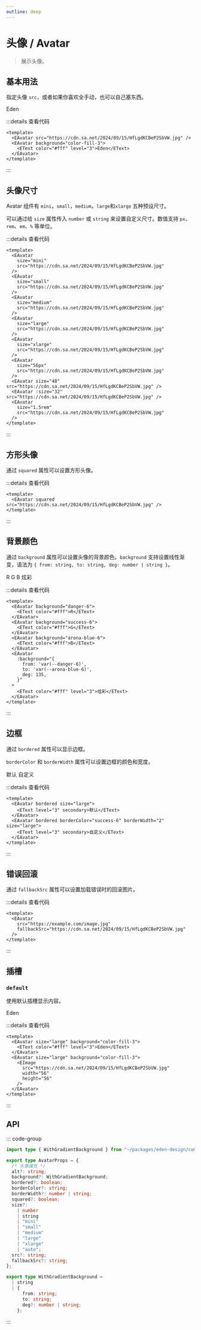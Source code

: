 ```yaml
---
outline: deep
---
```


# 头像 / Avatar

> 展示头像。

## 基本用法

<script setup lang="ts">
  import EAvatar from '@eden-design/components/EAvatar.vue'
  import ESpace from '@eden-design/components/ESpace.vue'
  import EText from '@eden-design/components/typography/EText.vue'
  import EImage from "@eden-design/components/EImage.vue"
  import EDivider from "@eden-design/components/EDivider.vue"
</script>

指定头像 `src`，或者如果你喜欢全手动，也可以自己塞东西。

<ESpace align="end" padding="10" size="small" class="rounded-md border-1 border-solid border-[var(--arona-blue-6)]">
  <EAvatar src="https://cdn.sa.net/2024/09/15/HfLgdKCBeP2SbVW.jpg" />
  <EAvatar background="color-fill-3">
    <EText color="#fff" level="3">Eden</EText>
  </EAvatar>
</ESpace>

:::details 查看代码

```vue
<template>
  <EAvatar src="https://cdn.sa.net/2024/09/15/HfLgdKCBeP2SbVW.jpg" />
  <EAvatar background="color-fill-3">
    <EText color="#fff" level="3">Eden</EText>
  </EAvatar>
</template>
```

:::

## 头像尺寸

Avatar 组件有 `mini`，`small`，`medium`，`large`和`xlarge` 五种预设尺寸。

可以通过给 `size` 属性传入 `number` 或 `string` 来设置自定义尺寸。数值支持 `px`、`rem`、`em`、`%` 等单位。

<ESpace wrap align="end" padding="10" size="small" class="rounded-md border-1 border-solid border-[var(--arona-blue-6)]">
  <EAvatar size="mini" src="https://cdn.sa.net/2024/09/15/HfLgdKCBeP2SbVW.jpg" />
  <EAvatar size="small" src="https://cdn.sa.net/2024/09/15/HfLgdKCBeP2SbVW.jpg" />
  <EAvatar size="medium" src="https://cdn.sa.net/2024/09/15/HfLgdKCBeP2SbVW.jpg" />
  <EAvatar size="large" src="https://cdn.sa.net/2024/09/15/HfLgdKCBeP2SbVW.jpg" />
  <EAvatar size="xlarge" src="https://cdn.sa.net/2024/09/15/HfLgdKCBeP2SbVW.jpg" />
  <EAvatar size="56px" src="https://cdn.sa.net/2024/09/15/HfLgdKCBeP2SbVW.jpg" />
  <EAvatar size="48" src="https://cdn.sa.net/2024/09/15/HfLgdKCBeP2SbVW.jpg" />
  <EAvatar :size="32" src="https://cdn.sa.net/2024/09/15/HfLgdKCBeP2SbVW.jpg" />
  <EAvatar size="1.5rem" src="https://cdn.sa.net/2024/09/15/HfLgdKCBeP2SbVW.jpg" />
</ESpace>

:::details 查看代码

```vue
<template>
  <EAvatar
    size="mini"
    src="https://cdn.sa.net/2024/09/15/HfLgdKCBeP2SbVW.jpg"
  />
  <EAvatar
    size="small"
    src="https://cdn.sa.net/2024/09/15/HfLgdKCBeP2SbVW.jpg"
  />
  <EAvatar
    size="medium"
    src="https://cdn.sa.net/2024/09/15/HfLgdKCBeP2SbVW.jpg"
  />
  <EAvatar
    size="large"
    src="https://cdn.sa.net/2024/09/15/HfLgdKCBeP2SbVW.jpg"
  />
  <EAvatar
    size="xlarge"
    src="https://cdn.sa.net/2024/09/15/HfLgdKCBeP2SbVW.jpg"
  />
  <EAvatar
    size="56px"
    src="https://cdn.sa.net/2024/09/15/HfLgdKCBeP2SbVW.jpg"
  />
  <EAvatar size="48" src="https://cdn.sa.net/2024/09/15/HfLgdKCBeP2SbVW.jpg" />
  <EAvatar :size="32" src="https://cdn.sa.net/2024/09/15/HfLgdKCBeP2SbVW.jpg" />
  <EAvatar
    size="1.5rem"
    src="https://cdn.sa.net/2024/09/15/HfLgdKCBeP2SbVW.jpg"
  />
</template>
```

:::

## 方形头像

通过 `squared` 属性可以设置方形头像。

<ESpace padding="10" size="small" class="rounded-md border-1 border-solid border-[var(--arona-blue-6)]">
  <EAvatar squared src="https://cdn.sa.net/2024/09/15/HfLgdKCBeP2SbVW.jpg" />
</ESpace>

:::details 查看代码

```vue
<template>
  <EAvatar squared src="https://cdn.sa.net/2024/09/15/HfLgdKCBeP2SbVW.jpg" />
</template>
```

:::

## 背景颜色

通过 `background` 属性可以设置头像的背景颜色。`background` 支持设置线性渐变，语法为 `{ from: string, to: string, deg: number | string }`。

<ESpace padding="10" size="small" class="rounded-md border-1 border-solid border-[var(--arona-blue-6)]">
  <EAvatar background="danger-6">
    <EText color="#fff">R</EText>
  </EAvatar>
  <EAvatar background="success-6">
    <EText color="#fff">G</EText>
  </EAvatar>
  <EAvatar background="arona-blue-6">
    <EText color="#fff">B</EText>
  </EAvatar>
  <EAvatar :background="{
    from: 'var(--danger-6)',
    to: 'var(--arona-blue-6)',
    deg: 135
  }">
    <EText color="#fff" level="3">炫彩</EText>
  </EAvatar>
</ESpace>

:::details 查看代码

```vue
<template>
  <EAvatar background="danger-6">
    <EText color="#fff">R</EText>
  </EAvatar>
  <EAvatar background="success-6">
    <EText color="#fff">G</EText>
  </EAvatar>
  <EAvatar background="arona-blue-6">
    <EText color="#fff">B</EText>
  </EAvatar>
  <EAvatar
    :background="{
      from: 'var(--danger-6)',
      to: 'var(--arona-blue-6)',
      deg: 135,
    }"
  >
    <EText color="#fff" level="3">炫彩</EText>
  </EAvatar>
</template>
```

:::

## 边框

通过 `bordered` 属性可以显示边框。

`borderColor` 和 `borderWidth` 属性可以设置边框的颜色和宽度。

<ESpace padding="10" size="small" class="rounded-md border-1 border-solid border-[var(--arona-blue-6)]">
  <EAvatar bordered size="large">
    <EText level="3" secondary>默认</EText>
  </EAvatar>
  <EAvatar bordered borderColor="success-6" borderWidth="2" size="large">
    <EText level="3" secondary>自定义</EText>
  </EAvatar>
</ESpace>

:::details 查看代码

```vue
<template>
  <EAvatar bordered size="large">
    <EText level="3" secondary>默认</EText>
  </EAvatar>
  <EAvatar bordered borderColor="success-6" borderWidth="2" size="large">
    <EText level="3" secondary>自定义</EText>
  </EAvatar>
</template>
```

:::

## 错误回滚

通过 `fallbackSrc` 属性可以设置加载错误时的回滚图片。

<ESpace padding="10" size="small" class="rounded-md border-1 border-solid border-[var(--arona-blue-6)]">
  <EAvatar src="https://example.com/image.jpg" fallbackSrc="https://cdn.sa.net/2024/09/15/HfLgdKCBeP2SbVW.jpg" />
</ESpace>

:::details 查看代码

```vue
<template>
  <EAvatar
    src="https://example.com/image.jpg"
    fallbackSrc="https://cdn.sa.net/2024/09/15/HfLgdKCBeP2SbVW.jpg"
  />
</template>
```

:::

## 插槽

### `default`

使用默认插槽显示内容。

<ESpace padding="10" size="small" class="rounded-md border-1 border-solid border-[var(--arona-blue-6)]">
  <EAvatar size="large" background="color-fill-3">
    <EText color="#fff" level="3">Eden</EText>
  </EAvatar>
  <EAvatar size="large" background="color-fill-3">
    <EImage src="https://cdn.sa.net/2024/09/15/HfLgdKCBeP2SbVW.jpg" width="56" height="56" />
  </EAvatar>
</ESpace>

:::details 查看代码

```vue
<template>
  <EAvatar size="large" background="color-fill-3">
    <EText color="#fff" level="3">Eden</EText>
  </EAvatar>
  <EAvatar size="large" background="color-fill-3">
    <EImage
      src="https://cdn.sa.net/2024/09/15/HfLgdKCBeP2SbVW.jpg"
      width="56"
      height="56"
    />
  </EAvatar>
</template>
```

:::

## API

::: code-group

```ts [AvatarProps.ts]
import type { WithGradientBackground } from "~/packages/eden-design/components/types/WithGradientBackground";

export type AvatarProps = {
  /* 头像属性 */
  alt?: string;
  background?: WithGradientBackground;
  bordered?: boolean;
  borderColor?: string;
  borderWidth?: number | string;
  squared?: boolean;
  size?:
    | number
    | string
    | "mini"
    | "small"
    | "medium"
    | "large"
    | "xlarge"
    | "auto";
  src?: string;
  fallbackSrc?: string;
};
```

```ts [WithGradientBackground.ts]
export type WithGradientBackground =
  | string
  | {
      from: string;
      to: string;
      deg?: number | string;
    };
```

:::
